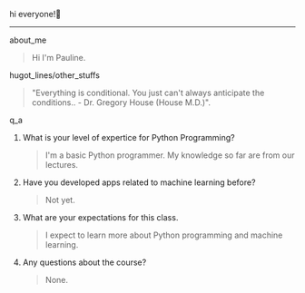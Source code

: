 hi everyone!👋 
***
about_me
>  Hi I'm Pauline.

hugot_lines/other_stuffs
> "Everything is conditional. You just can't always anticipate the conditions.. - Dr. Gregory House (House M.D.)".

q_a
1. What is your level of expertice for Python Programming?
    > I'm a basic Python programmer. My knowledge so far are from our lectures.
1. Have you developed apps related to machine learning before?
    > Not yet.
1. What are your expectations for this class.
   > I expect to learn more about Python programming and machine learning.
1. Any questions about the course?
   > None.